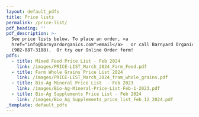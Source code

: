 ```yaml
---
layout: default_pdfs
title: Price lists
permalink: /price-list/
pdf_heading: ''
pdf_description: >-
  See price lists below. To place an order, <a
  href="info@barnyardorganics.com">email</a>   or call Barnyard Organics
  (902-887-3188).  Or try our Online Order form! 
pdfs:
  - title: Mixed Feed Price List - Feb 2024
    link: /images/PRICE-LIST_March_2024_Farm_Feed.pdf
  - title: Farm Whole Grains Price List 2024
    link: /images/PRICE-LIST_March_2024_fram_whole_grains.pdf
  - title: Bio-Ag Mineral Price List  - Feb 2023
    link: /images/Bio-Ag-Mineral-Price-List-Feb-1-2023.pdf
  - title: Bio-Ag Supplements Price List - Feb 2024
    link: /images/Bio_Ag_Supplements_price_list_Feb_12_2024.pdf
_template: default_pdfs
---
```



